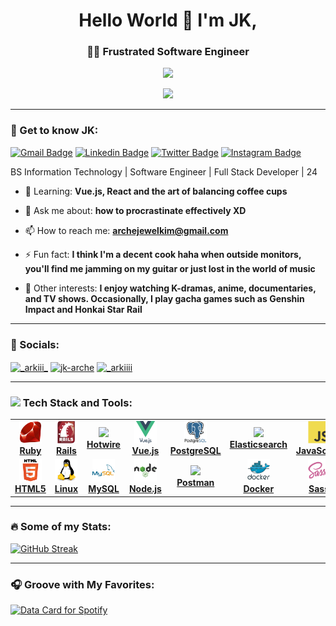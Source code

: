 <h1 align="center">Hello World 🚀 I'm JK,</h1>
<h3 align="center">👨‍💻 Frustrated Software Engineer</h3>

<p align="center"> <img src="https://komarev.com/ghpvc/?username=your-github-archejk&style=plastic"/> </p>

<p align="center"> <img src="https://github.com/archejk/archejk/assets/112525566/18e36981-2009-4992-8b50-bc31c652f6c3"/> </p>

---

<h3 align="left">👋 Get to know JK:</h3>

[![Gmail Badge](https://img.shields.io/badge/-archejewelkim@gmail.com-c14438?style=plastic&logo=Gmail&logoColor=white&link=mailto:archejewelkim@gmail.com)](mailto:archejewelkim@gmail.com) 
[![Linkedin Badge](https://img.shields.io/badge/-jkarche-0072b1?style=plastic&logo=Linkedin&logoColor=white&link=https://www.linkedin.com/in/jk-arche/)](https://www.linkedin.com/in/jk-arche/) [![Twitter Badge](https://img.shields.io/badge/-_arkiii_-00acee?style=plastic&logo=twitter&logoColor=white&link=https://twitter.com/_arkiii_/)](https://www.twitter.com/_arkiii_/) [![Instagram Badge](https://img.shields.io/badge/-_arkiiii-C13584?style=plastic&logo=instagram&logoColor=white&link=https://instagram.com/_arkiiii/)](https://www.instagram.com/_arkiiii/)

BS Information Technology | Software Engineer | Full Stack Developer | 24

- 🌱 Learning: **Vue.js, React and the art of balancing coffee cups**

- 💬 Ask me about: **how to procrastinate effectively XD**

- 📫 How to reach me: **archejewelkim@gmail.com**

- ⚡ Fun fact: **I think I'm a decent cook haha when outside monitors, you'll find me jamming on my guitar or just lost in the world of music**

- 🖤 Other interests: **I enjoy watching K-dramas, anime, documentaries, and TV shows. Occasionally, I play gacha games such as Genshin Impact and Honkai Star Rail**

---

<h3 align="left">🤝 Socials:</h3>

<p align="left">
<a href="https://twitter.com/_arkiii_" target="blank"><img align="center" src="https://raw.githubusercontent.com/rahuldkjain/github-profile-readme-generator/master/src/images/icons/Social/twitter.svg" alt="_arkiii_" height="30" width="40" /></a>
<a href="https://linkedin.com/in/jk-arche" target="blank"><img align="center" src="https://raw.githubusercontent.com/rahuldkjain/github-profile-readme-generator/master/src/images/icons/Social/linked-in-alt.svg" alt="jk-arche" height="30" width="40" /></a>
<a href="https://instagram.com/_arkiiii" target="blank"><img align="center" src="https://raw.githubusercontent.com/rahuldkjain/github-profile-readme-generator/master/src/images/icons/Social/instagram.svg" alt="_arkiiii" height="30" width="40" /></a>
</p>

---

<h3 align="left"><img src="https://media.giphy.com/media/DVzgDqMj7B6KxFWTlL/giphy.gif" width="36" /> Tech Stack and Tools: </h3>
<table align="center">
  <tr>
    <td align="center">
      <a href="https://www.ruby-lang.org/en/" target="_blank" rel="noreferrer">
        <img src="https://raw.githubusercontent.com/devicons/devicon/master/icons/ruby/ruby-original.svg" width="36" /><br>
        <strong>Ruby</strong>
      </a>
    </td>
    <td align="center">
      <a href="https://rubyonrails.org" target="_blank" rel="noreferrer">
        <img src="https://raw.githubusercontent.com/devicons/devicon/master/icons/rails/rails-original-wordmark.svg" width="36" /><br>
        <strong>Rails</strong>
      </a>
    </td>
    <td align="center">
      <a href="https://hotwired.dev/" target="_blank" rel="noreferrer">
        <img src="https://avatars.githubusercontent.com/u/57078419?s=200&v=4" width="36" /><br>
        <strong>Hotwire</strong>
      </a>
    </td>
    <td align="center">
      <a href="https://vuejs.org/" target="_blank" rel="noreferrer">
        <img src="https://raw.githubusercontent.com/devicons/devicon/master/icons/vuejs/vuejs-original-wordmark.svg" width="36" /><br>
        <strong>Vue.js</strong>
      </a>
    </td>
    <td align="center">
      <a href="https://www.postgresql.org" target="_blank" rel="noreferrer">
        <img src="https://raw.githubusercontent.com/devicons/devicon/master/icons/postgresql/postgresql-original-wordmark.svg" width="36" /><br>
        <strong>PostgreSQL</strong>
      </a>
    </td>
    <td align="center">
      <a href="https://www.elastic.co" target="_blank" rel="noreferrer">
        <img src="https://www.vectorlogo.zone/logos/elastic/elastic-icon.svg" width="36" /><br>
        <strong>Elasticsearch</strong>
      </a>
    </td>
    <td align="center">
      <a href="https://developer.mozilla.org/en-US/docs/Web/JavaScript" target="_blank" rel="noreferrer">
        <img src="https://raw.githubusercontent.com/devicons/devicon/master/icons/javascript/javascript-original.svg" width="36" /><br>
        <strong>JavaScript</strong>
      </a>
    </td>
    <td align="center">
      <a href="https://getbootstrap.com" target="_blank" rel="noreferrer">
        <img src="https://raw.githubusercontent.com/devicons/devicon/master/icons/bootstrap/bootstrap-plain-wordmark.svg" width="36" /><br>
        <strong>Bootstrap</strong>
      </a>
    </td>
    <td align="center">
      <a href="https://www.w3schools.com/css/" target="_blank" rel="noreferrer">
        <img src="https://raw.githubusercontent.com/devicons/devicon/master/icons/css3/css3-original-wordmark.svg" width="36" /><br>
        <strong>CSS3</strong>
      </a>
    </td>
  </tr>
  <tr>
    <td align="center">
      <a href="https://www.w3.org/html/" target="_blank" rel="noreferrer">
        <img src="https://raw.githubusercontent.com/devicons/devicon/master/icons/html5/html5-original-wordmark.svg" width="36" /><br>
        <strong>HTML5</strong>
      </a>
    </td>
    <td align="center">
      <a href="https://www.linux.org/" target="_blank" rel="noreferrer">
        <img src="https://raw.githubusercontent.com/devicons/devicon/master/icons/linux/linux-original.svg" width="36" /><br>
        <strong>Linux</strong>
      </a>
    </td>
    <td align="center">
      <a href="https://www.mysql.com/" target="_blank" rel="noreferrer">
        <img src="https://raw.githubusercontent.com/devicons/devicon/master/icons/mysql/mysql-original-wordmark.svg" width="36" /><br>
        <strong>MySQL</strong>
      </a>
    </td>
    <td align="center">
      <a href="https://nodejs.org" target="_blank" rel="noreferrer">
        <img src="https://raw.githubusercontent.com/devicons/devicon/master/icons/nodejs/nodejs-original-wordmark.svg" width="36" /><br>
        <strong>Node.js</strong>
      </a>
    </td>
    <td align="center">
      <a href="https://postman.com" target="_blank" rel="noreferrer">
        <img src="https://www.vectorlogo.zone/logos/getpostman/getpostman-icon.svg" width="36" /><br>
        <strong>Postman</strong>
      </a>
    </td>
    <td align="center">
      <a href="https://www.docker.com/" target="_blank" rel="noreferrer">
        <img src="https://raw.githubusercontent.com/devicons/devicon/master/icons/docker/docker-original-wordmark.svg" width="36" /><br>
        <strong>Docker</strong>
      </a>
    </td>
    <td align="center">
      <a href="https://sass-lang.com" target="_blank" rel="noreferrer">
        <img src="https://raw.githubusercontent.com/devicons/devicon/master/icons/sass/sass-original.svg" width="36" /><br>
        <strong>Sass</strong>
      </a>
    </td>
    <td align="center">
      <a href="https://www.sqlite.org/" target="_blank" rel="noreferrer">
        <img src="https://www.vectorlogo.zone/logos/sqlite/sqlite-icon.svg" width="36" /><br>
        <strong>SQLite</strong>
      </a>
    </td>
    <td align="center">
      <a href="https://tailwindcss.com/" target="_blank" rel="noreferrer">
        <img src="https://www.vectorlogo.zone/logos/tailwindcss/tailwindcss-icon.svg" width="36" /><br>
        <strong>Tailwind</strong>
      </a>
    </td>
  </tr>
</table>

---

<h3 align="left">🔥 Some of my Stats:</h3>
  
[![GitHub Streak](https://streak-stats.demolab.com?user=archejk&theme=holi-theme)](https://git.io/streak-stats)

---

<h3 align="left">🎧 Groove with My Favorites:</h3>

<a href="https://data-card-for-spotify.herokuapp.com/card?user_id=21dxub5xfc6w5aouqjt5gprby">
  <img src="https://data-card-for-spotify.herokuapp.com/api/card?user_id=21dxub5xfc6w5aouqjt5gprby" alt="Data Card for Spotify">
</a>
